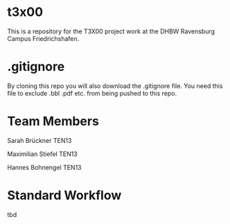 # t3x00
This is a repository for the T3X00 project work at the DHBW Ravensburg Campus Friedrichshafen.

# .gitignore
By cloning this repo you will also download the .gitignore file. You need this file to exclude .bbl .pdf etc. from being pushed to this repo. 

# Team Members

Sarah Brückner TEN13

Maximilian Stiefel TEN13

Hannes Bohnengel TEN13

# Standard Workflow
tbd

